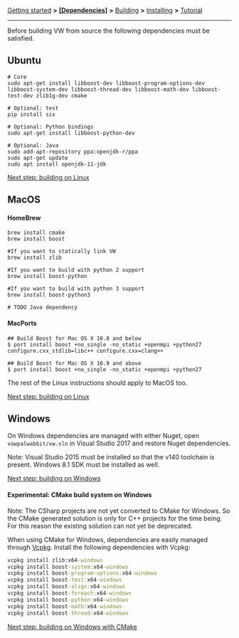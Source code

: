 [Getting started](https://github.com/VowpalWabbit/vowpal_wabbit/wiki/Getting-started) **>** [**[Dependencies]**](https://github.com/VowpalWabbit/vowpal_wabbit/wiki/Dependencies) **>** [Building](https://github.com/VowpalWabbit/vowpal_wabbit/wiki/Building) **>** [Installing](https://github.com/VowpalWabbit/vowpal_wabbit/wiki/Installing) **>** [Tutorial](https://github.com/VowpalWabbit/vowpal_wabbit/wiki/Tutorial)

<hr>

Before building VW from source the following dependencies must be satisfied.

## Ubuntu
```shell
# Core
sudo apt-get install libboost-dev libboost-program-options-dev libboost-system-dev libboost-thread-dev libboost-math-dev libboost-test-dev zlib1g-dev cmake

# Optional: test
pip install six

# Optional: Python bindings
sudo apt-get install libboost-python-dev

# Optional: Java
sudo add-apt-repository ppa:openjdk-r/ppa
sudo apt-get update
sudo apt install openjdk-11-jdk
```

[Next step: building on Linux](https://github.com/VowpalWabbit/vowpal_wabbit/wiki/Building#linux)

## MacOS
#### HomeBrew
```shell
brew install cmake
brew install boost

#If you want to statically link VW
brew install zlib

#If you want to build with python 2 support
brew install boost-python

#If you want to build with python 3 support
brew install boost-python3

# TODO Java dependency
```

#### MacPorts
```
## Build Boost for Mac OS X 10.8 and below
$ port install boost +no_single -no_static +openmpi +python27 configure.cxx_stdlib=libc++ configure.cxx=clang++

## Build Boost for Mac OS X 10.9 and above
$ port install boost +no_single -no_static +openmpi +python27
```

The rest of the Linux instructions should apply to MacOS too.

[Next step: building on Linux](https://github.com/VowpalWabbit/vowpal_wabbit/wiki/Building#linux)

## Windows
On Windows dependencies are managed with either Nuget, open `vowpalwabbit/vw.sln` in Visual Studio 2017 and restore Nuget dependencies.

Note: Visual Studio 2015 must be installed so that the v140 toolchain is present. Windows 8.1 SDK must be installed as well.

[Next step: building on Windows](https://github.com/VowpalWabbit/vowpal_wabbit/wiki/Building#windows)

#### Experimental: CMake build system on Windows
Note: The CSharp projects are not yet converted to CMake for Windows. So the CMake generated solution is only for C++ projects for the time being. For this reason the existing solution can not yet be deprecated. 

When using CMake for Windows, dependencies are easily managed through [Vcpkg](https://github.com/Microsoft/vcpkg). Install the following dependencies with Vcpkg:
```cmd
vcpkg install zlib:x64-windows
vcpkg install boost-system:x64-windows
vcpkg install boost-program-options:x64-windows
vcpkg install boost-test:x64-windows
vcpkg install boost-align:x64-windows
vcpkg install boost-foreach:x64-windows
vcpkg install boost-python:x64-windows
vcpkg install boost-math:x64-windows
vcpkg install boost-thread:x64-windows
```

[Next step: building on Windows with CMake](https://github.com/VowpalWabbit/vowpal_wabbit/wiki/Building#experimental-using-cmake-on-windows)
